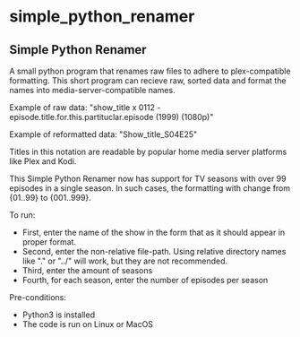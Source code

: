 # simple_python_renamer

## Simple Python Renamer


A small python program that renames raw files to adhere to plex-compatible formatting. This short program can recieve raw, sorted data and format the names into media-server-compatible names.

Example of raw data:  "show_title x 0112 - episode.title.for.this.partituclar.episode (1999) (1080p)"

Example of reformatted data: "Show_title_S04E25"

Titles in this notation are readable by popular home media server platforms like Plex and Kodi. 

This Simple Python Renamer now has support for TV seasons with over 99 episodes in a single season. In such cases, the formatting with change from {01..99} to {001..999}.

To run: 
 - First, enter the name of the show in the form that as it should appear in proper format.
 - Second, enter the non-relative file-path. Using relative directory names like "." or "../" will work, but they are not recommended. 
 - Third, enter the amount of seasons
 - Fourth, for each season, enter the number of episodes per season

Pre-conditions: 
 - Python3 is installed
 - The code is run on Linux or MacOS
